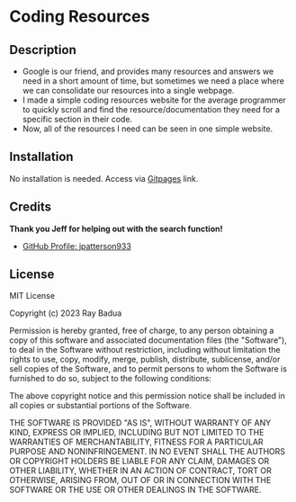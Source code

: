 # Coding Resources

## Description

- Google is our friend, and provides many resources and answers we need in a short amount of time, but sometimes we need a place where we can consolidate our resources into a single webpage.
- I made a simple coding resources website for the average programmer to quickly scroll and find the resource/documentation they need for a specific section in their code.
- Now, all of the resources I need can be seen in one simple website.

## Installation

No installation is needed. Access via [Gitpages](https://epicasino.github.io/Coding-Resources/) link. 

## Credits

**Thank you Jeff for helping out with the search function!**
- [GitHub Profile: jpatterson933](https://github.com/jpatterson933)


## License

MIT License

Copyright (c) 2023 Ray Badua

Permission is hereby granted, free of charge, to any person obtaining a copy
of this software and associated documentation files (the "Software"), to deal
in the Software without restriction, including without limitation the rights
to use, copy, modify, merge, publish, distribute, sublicense, and/or sell
copies of the Software, and to permit persons to whom the Software is
furnished to do so, subject to the following conditions:

The above copyright notice and this permission notice shall be included in all
copies or substantial portions of the Software.

THE SOFTWARE IS PROVIDED "AS IS", WITHOUT WARRANTY OF ANY KIND, EXPRESS OR
IMPLIED, INCLUDING BUT NOT LIMITED TO THE WARRANTIES OF MERCHANTABILITY,
FITNESS FOR A PARTICULAR PURPOSE AND NONINFRINGEMENT. IN NO EVENT SHALL THE
AUTHORS OR COPYRIGHT HOLDERS BE LIABLE FOR ANY CLAIM, DAMAGES OR OTHER
LIABILITY, WHETHER IN AN ACTION OF CONTRACT, TORT OR OTHERWISE, ARISING FROM,
OUT OF OR IN CONNECTION WITH THE SOFTWARE OR THE USE OR OTHER DEALINGS IN THE
SOFTWARE.

<!--

ðŸ† The previous sections are the bare minimum, and your project will ultimately determine the content of this document. You might also want to consider adding the following sections.

## Badges

![badmath](https://img.shields.io/github/languages/top/lernantino/badmath)

Badges aren't necessary, per se, but they demonstrate street cred. Badges let other developers know that you know what you're doing. Check out the badges hosted by [shields.io](https://shields.io/). You may not understand what they all represent now, but you will in time.

## Features

If your project has a lot of features, list them here.

## How to Contribute

If you created an application or package and would like other developers to contribute it, you can include guidelines for how to do so. The [Contributor Covenant](https://www.contributor-covenant.org/) is an industry standard, but you can always write your own if you'd prefer.

## Tests

Go the extra mile and write tests for your application. Then provide examples on how to run them here. -->
